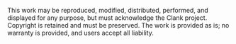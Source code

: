 This work may be reproduced, modified, distributed, performed, and
displayed for any purpose, but must acknowledge the Clank project.  
Copyright is retained and must be preserved. The work is provided as is;
no warranty is provided, and users accept all liability.